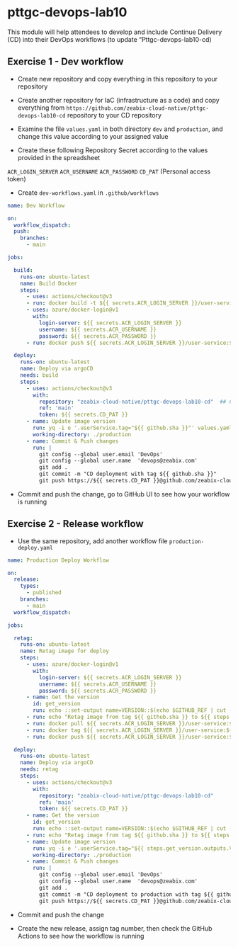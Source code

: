 # pttgc-devops-lab10
This module will help attendees to develop and include Continue Delivery (CD) into their DevOps workflows (to update “Pttgc-devops-lab10-cd)

## Exercise 1 - Dev workflow

- Create new repository and copy everything in this repository to your repository
- Create another repository for IaC (infrastructure as a code) and copy everything from `https://github.com/zeabix-cloud-native/pttgc-devops-lab10-cd` repository to your CD repository

- Examine the file `values.yaml` in both directory `dev` and `production`, and change this value according to your assigned value
- Create these following Repository Secret according to the values provided in the spreadsheet

`ACR_LOGIN_SERVER`
`ACR_USERNAME`
`ACR_PASSWORD`
`CD_PAT` (Personal access token)

- Create `dev-workflows.yaml` in `.github/workflows`
```yaml
name: Dev Workflow

on:
  workflow_dispatch:
  push:
    branches:
      - main

jobs:

  build:
    runs-on: ubuntu-latest
    name: Build Docker 
    steps:
      - uses: actions/checkout@v3
      - run: docker build -t ${{ secrets.ACR_LOGIN_SERVER }}/user-service:${{ github.sha }} .
      - uses: azure/docker-login@v1
        with:
          login-server: ${{ secrets.ACR_LOGIN_SERVER }}
          username: ${{ secrets.ACR_USERNAME }}
          password: ${{ secrets.ACR_PASSWORD }}
      - run: docker push ${{ secrets.ACR_LOGIN_SERVER }}/user-service:${{ github.sha }}

  deploy:
    runs-on: ubuntu-latest
    name: Deploy via argoCD
    needs: build
    steps:
      - uses: actions/checkout@v3
        with:
          repository: "zeabix-cloud-native/pttgc-devops-lab10-cd"  ## Change this to your CD repository
          ref: 'main'
          token: ${{ secrets.CD_PAT }}
      - name: Update image version
        run: yq -i e '.userService.tag="${{ github.sha }}"' values.yaml
        working-directory: ./production
      - name: Commit & Push changes
        run: |
          git config --global user.email 'DevOps'
          git config --global user.name  'devops@zeabix.com'
          git add .
          git commit -m "CD deployment with tag ${{ github.sha }}"
          git push https://${{ secrets.CD_PAT }}@github.com/zeabix-cloud-native/pttgc-devops-lab10-cd.git

```

- Commit and push the change, go to GitHub UI to see how your workflow is running

## Exercise 2 - Release workflow

- Use the same repository, add another workflow file `production-deploy.yaml`
```yaml
name: Production Deploy Workflow

on:
  release:
    types:
      - published
    branches:
      - main
  workflow_dispatch:

jobs:

  retag:
    runs-on: ubuntu-latest
    name: Retag image for deploy
    steps:
      - uses: azure/docker-login@v1
        with:
          login-server: ${{ secrets.ACR_LOGIN_SERVER }}
          username: ${{ secrets.ACR_USERNAME }}
          password: ${{ secrets.ACR_PASSWORD }}
      - name: Get the version
        id: get_version
        run: echo ::set-output name=VERSION::$(echo $GITHUB_REF | cut -d / -f 3)
      - run: echo "Retag image from tag ${{ github.sha }} to ${{ steps.get_version.outputs.VERSION }}"
      - run: docker pull ${{ secrets.ACR_LOGIN_SERVER }}/user-service:${{ github.sha }}
      - run: docker tag ${{ secrets.ACR_LOGIN_SERVER }}/user-service:${{ github.sha }} ${{ secrets.ACR_LOGIN_SERVER }}/user-service:${{ steps.get_version.outputs.VERSION }}
      - run: docker push ${{ secrets.ACR_LOGIN_SERVER }}/user-service:${{ steps.get_version.outputs.VERSION }}

  deploy:
    runs-on: ubuntu-latest
    name: Deploy via argoCD
    needs: retag
    steps:
      - uses: actions/checkout@v3
        with:
          repository: "zeabix-cloud-native/pttgc-devops-lab10-cd"
          ref: 'main'
          token: ${{ secrets.CD_PAT }}
      - name: Get the version
        id: get_version
        run: echo ::set-output name=VERSION::$(echo $GITHUB_REF | cut -d / -f 3)
      - run: echo "Retag image from tag ${{ github.sha }} to ${{ steps.get_version.outputs.VERSION }}"
      - name: Update image version
        run: yq -i e '.userService.tag="${{ steps.get_version.outputs.VERSION }}"' values.yaml
        working-directory: ./production
      - name: Commit & Push changes
        run: |
          git config --global user.email 'DevOps'
          git config --global user.name  'devops@zeabix.com'
          git add .
          git commit -m "CD deployment to production with tag ${{ github.ref }}"
          git push https://${{ secrets.CD_PAT }}@github.com/zeabix-cloud-native/pttgc-devops-lab10-cd.git

```

- Commit and push the change

- Create the new release, assign tag number, then check the GitHub Actions to see how the workflow is running